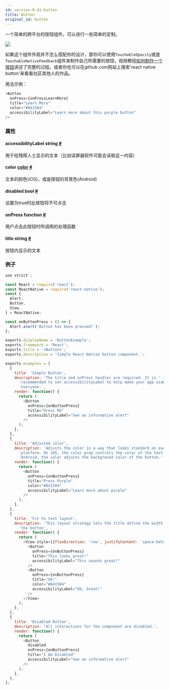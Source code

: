 ```yaml
---
id: version-0.41-button
title: Button
original_id: button
---
```


一个简单的跨平台的按钮组件。可以进行一些简单的定制。

![](img/components/buttonExample.png)

如果这个组件外观并不怎么搭配你的设计，那你可以使用`TouchableOpacity`或是`TouchableNativeFeedback`组件来制作自己所需要的按钮，视频教程[如何制作一个按钮](http://v.youku.com/v_show/id_XMTQ5OTE3MjkzNg==.html?f=26822355&from=y1.7-1.3)讲述了完整的过程。或者你也可以在github.com网站上搜索'react native button'来看看社区其他人的作品。


用法示例：

```js
<Button
  onPress={onPressLearnMore}
  title="Learn More"
  color="#841584"
  accessibilityLabel="Learn more about this purple button"
/>
```

### 属性
<div class="props">
    <div class="prop"><h4 class="propTitle"><a class="anchor" name="accessibilitylabel"></a>accessibilityLabel <span
            class="propType">string</span> <a class="hash-link" href="#accessibilitylabel">#</a></h4>
        <div><p>用于给残障人士显示的文本（比如读屏器软件可能会读取这一内容）</p></div>
    </div>
    <div class="prop"><h4 class="propTitle"><a class="anchor" name="color"></a>color <span class="propType"><a
            href="colors.html">color</a></span> <a class="hash-link" href="#color">#</a></h4>
        <div><p>文本的颜色(iOS)，或是按钮的背景色(Android)</p></div>
    </div>
    <div class="prop"><h4 class="propTitle"><a class="anchor" name="disabled"></a>disabled <span
            class="propType">bool</span> <a class="hash-link" href="#disabled">#</a></h4>
        <div><p>设置为true时此按钮将不可点击</p></div>
    </div>
    <div class="prop"><h4 class="propTitle"><a class="anchor" name="onpress"></a>onPress <span
            class="propType">function</span> <a class="hash-link" href="#onpress">#</a></h4>
        <div><p>用户点击此按钮时所调用的处理函数</p></div>
    </div>
    <div class="prop"><h4 class="propTitle"><a class="anchor" name="title"></a>title <span
            class="propType">string</span> <a class="hash-link" href="#title">#</a></h4>
        <div><p>按钮内显示的文本</p></div>
    </div>
</div>

### 例子

```javascript
use strict';

const React = require('react');
const ReactNative = require('react-native');
const {
  Alert,
  Button,
  View,
} = ReactNative;

const onButtonPress = () => {
  Alert.alert('Button has been pressed!');
};

exports.displayName = 'ButtonExample';
exports.framework = 'React';
exports.title = '<Button>';
exports.description = 'Simple React Native button component.';

exports.examples = [
  {
    title: 'Simple Button',
    description: 'The title and onPress handler are required. It is ' +
      'recommended to set accessibilityLabel to help make your app usable by ' +
      'everyone.',
    render: function() {
      return (
        <Button
          onPress={onButtonPress}
          title="Press Me"
          accessibilityLabel="See an informative alert"
        />
      );
    },
  },
  {
    title: 'Adjusted color',
    description: 'Adjusts the color in a way that looks standard on each ' +
      'platform. On iOS, the color prop controls the color of the text. On ' +
      'Android, the color adjusts the background color of the button.',
    render: function() {
      return (
        <Button
          onPress={onButtonPress}
          title="Press Purple"
          color="#841584"
          accessibilityLabel="Learn more about purple"
        />
      );
    },
  },
  {
    title: 'Fit to text layout',
    description: 'This layout strategy lets the title define the width of ' +
      'the button',
    render: function() {
      return (
        <View style={{flexDirection: 'row', justifyContent: 'space-between'}}>
          <Button
            onPress={onButtonPress}
            title="This looks great!"
            accessibilityLabel="This sounds great!"
          />
          <Button
            onPress={onButtonPress}
            title="Ok!"
            color="#841584"
            accessibilityLabel="Ok, Great!"
          />
        </View>
      );
    },
  },
  {
    title: 'Disabled Button',
    description: 'All interactions for the component are disabled.',
    render: function() {
      return (
        <Button
          disabled
          onPress={onButtonPress}
          title="I Am Disabled"
          accessibilityLabel="See an informative alert"
        />
      );
    },
  },
];
```

